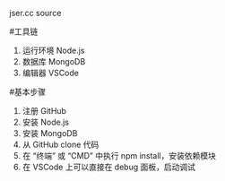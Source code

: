 jser.cc source

#工具链
1. 运行环境 Node.js
2. 数据库 MongoDB
3. 编辑器 VSCode

#基本步骤
1. 注册 GitHub 
2. 安装 Node.js 
3. 安装 MongoDB
4. 从 GitHub clone 代码
5. 在 “终端” 或 “CMD” 中执行 npm install，安装依赖模块
6. 在 VSCode 上可以直接在 debug 面板，启动调试